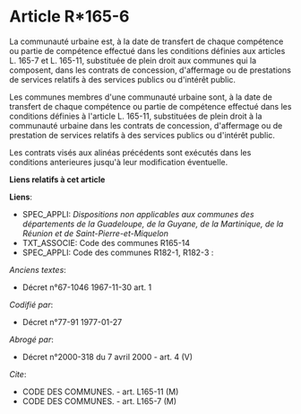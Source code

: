 # Article R*165-6

La communauté urbaine est, à la date de transfert de chaque compétence ou partie de compétence effectué dans les conditions
définies aux articles L. 165-7 et L. 165-11, substituée de plein droit aux communes qui la composent, dans les contrats de
concession, d'affermage ou de prestations de services relatifs à des services publics ou d'intérêt public.

Les communes membres d'une communauté urbaine sont, à la date de transfert de chaque compétence ou partie de compétence
effectué dans les conditions définies à l'article L. 165-11, substituées de plein droit à la communauté urbaine dans les
contrats de concession, d'affermage ou de prestation de services relatifs à des services publics ou d'intérêt public.

Les contrats visés aux alinéas précédents sont exécutés dans les conditions anterieures jusqu'à leur modification éventuelle.

**Liens relatifs à cet article**

**Liens**:

  - SPEC_APPLI: *Dispositions non applicables aux communes des départements de la Guadeloupe, de la Guyane, de la Martinique, de la Réunion et de Saint-Pierre-et-Miquelon*
  - TXT_ASSOCIE: Code des communes R165-14
  - SPEC_APPLI: Code des communes R182-1, R182-3 :

_Anciens textes_:

  - Décret n°67-1046 1967-11-30 art. 1

_Codifié par_:

  - Décret n°77-91 1977-01-27

_Abrogé par_:

  - Décret n°2000-318 du 7 avril 2000 - art. 4 (V)

_Cite_:

  - CODE DES COMMUNES. - art. L165-11 (M)
  - CODE DES COMMUNES. - art. L165-7 (M)
